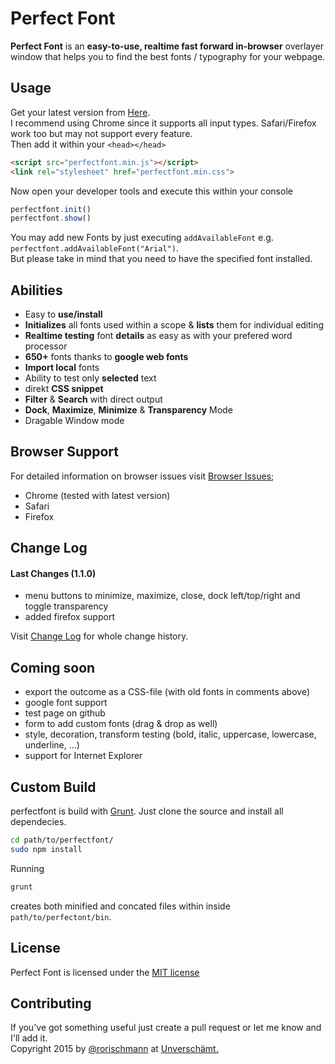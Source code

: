 
# Perfect Font #

**Perfect Font** is an **easy-to-use, realtime fast forward in-browser** overlayer window that helps you to find the best fonts / typography for your webpage.

## Usage ##
Get your latest version from [Here](https://github.com/unverschaemt/Perfect-Font/releases).   
I recommend using Chrome since it supports all input types. Safari/Firefox work too but may not support every feature.   
Then add it within your ``<head></head>``
```html
<script src="perfectfont.min.js"></script>
<link rel="stylesheet" href="perfectfont.min.css">
```   
   
Now open your developer tools and execute this within your console
```javascript
perfectfont.init()
perfectfont.show()
```  
You may add new Fonts by just executing `addAvailableFont` e.g. `perfectfont.addAvailableFont("Arial")`.    
But please take in mind that you need to have the specified font installed.    
    

## Abilities ##
* Easy to **use/install**
* **Initializes** all fonts used within a scope &amp; **lists** them for individual editing
* **Realtime testing** font **details** as easy as with your prefered word processor
* **650+** fonts thanks to **google web fonts**
* **Import local** fonts
* Ability to test only **selected** text
* direkt **CSS snippet**
* **Filter** & **Search** with direct output
* **Dock**, **Maximize**, **Minimize** &amp; **Transparency** Mode
* Dragable Window mode
  
## Browser Support ##
For detailed information on browser issues visit [Browser Issues](https://github.com/unverschaemt/Perfect-Font/blob/development/BrowserIssues.md);
* Chrome (tested with latest version)
* Safari
* Firefox
     
## Change Log ##
#### Last Changes (1.1.0) ####
* menu buttons to minimize, maximize, close, dock left/top/right and toggle transparency
* added firefox support
     
Visit [Change Log](https://github.com/unverschaemt/Perfect-Font/blob/development/Changelog.md) for whole change history.   
 
## Coming soon ##
* export the outcome as a CSS-file (with old fonts in comments above)
* google font support 
* test page on github
* form to add custom fonts (drag & drop as well)
* style, decoration, transform testing (bold, italic, uppercase, lowercase, underline, ...)
* support for Internet Explorer


## Custom Build ##
perfectfont is build with [Grunt](http://gruntjs.com/). Just clone the source and install all dependecies.   
```sh
cd path/to/perfectfont/
sudo npm install
```

Running 
```sh
grunt
```
creates both minified and concated files within inside `path/to/perfectont/bin`.   


## License
Perfect Font is licensed under the [MIT license](http://opensource.org/licenses/MIT)

## Contributing
If you've got something useful just create a pull request or let me know and I'll add it.   
Copyright 2015 by [@rorischmann](http://rofrischmann.de) at [Unverschämt.](http://unverschaemt.net)
 
